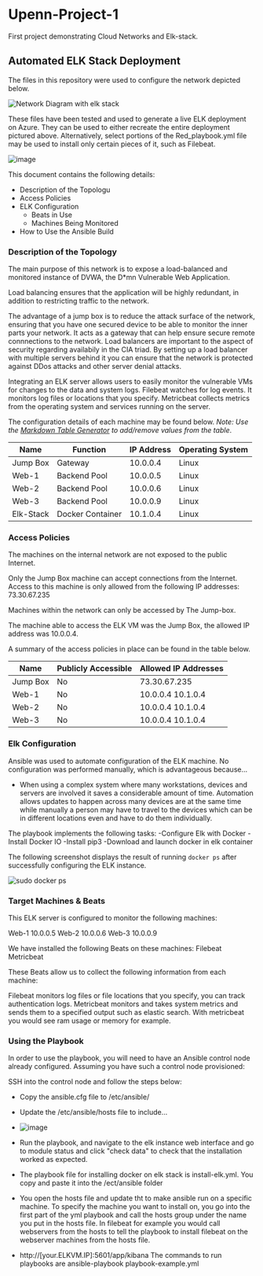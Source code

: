 # Upenn-Project-1
First project demonstrating Cloud Networks and Elk-stack.
## Automated ELK Stack Deployment

The files in this repository were used to configure the network depicted below.


![Network Diagram with elk stack](https://user-images.githubusercontent.com/80349924/110812027-41a38a80-8255-11eb-9ac5-6d5d2d469bf8.JPG)

These files have been tested and used to generate a live ELK deployment on Azure. They can be used to either recreate the entire deployment pictured above. Alternatively, select portions of the Red_playbook.yml file may be used to install only certain pieces of it, such as Filebeat.

 ![image](https://user-images.githubusercontent.com/80349924/110509350-0297fc80-80d0-11eb-8714-d5a7f2028581.png)


This document contains the following details:
- Description of the Topologu
- Access Policies
- ELK Configuration
  - Beats in Use
  - Machines Being Monitored
- How to Use the Ansible Build


### Description of the Topology

The main purpose of this network is to expose a load-balanced and monitored instance of DVWA, the D*mn Vulnerable Web Application.

Load balancing ensures that the application will be highly redundant, in addition to restricting traffic to the network.

The advantage of a jump box is to reduce the attack surface of the network, ensuring that you have one secured device to be able to monitor the inner parts your network. It acts as a gateway that can help ensure secure remote connnections to the network.
Load balancers are important to the aspect of security regarding availabily in the CIA triad. By setting up a load balancer with multiple servers behind it you can ensure that the network is protected against DDos attacks and other server denial attacks.

Integrating an ELK server allows users to easily monitor the vulnerable VMs for changes to the data and system logs.
Filebeat watches for log events. It monitors log files or locations that you specify.
Metricbeat collects metrics from the operating system and services running on the server.

The configuration details of each machine may be found below.
_Note: Use the [Markdown Table Generator](http://www.tablesgenerator.com/markdown_tables) to add/remove values from the table_.

| Name     | Function         | IP Address | Operating System |
|----------|------------------|------------|------------------|
| Jump Box | Gateway          | 10.0.0.4   | Linux            |
| Web-1    | Backend Pool     | 10.0.0.5   | Linux            |
| Web-2    | Backend Pool     | 10.0.0.6   | Linux            |
| Web-3    | Backend Pool     | 10.0.0.9   | Linux            |
|Elk-Stack | Docker Container | 10.1.0.4   | Linux            |

### Access Policies

The machines on the internal network are not exposed to the public Internet. 

Only the Jump Box machine can accept connections from the Internet. Access to this machine is only allowed from the following IP addresses:
73.30.67.235

Machines within the network can only be accessed by The Jump-box.

The machine able to access the ELK VM was the Jump Box, the allowed IP address was 10.0.0.4.

A summary of the access policies in place can be found in the table below.

| Name     | Publicly Accessible | Allowed IP Addresses                           |
|----------|---------------------|------------------------------------------------|
| Jump Box | No                  | 73.30.67.235                                   |
| Web-1    | No                  | 10.0.0.4 10.1.0.4                              |
| Web-2    | No                  | 10.0.0.4 10.1.0.4                              |
| Web-3    | No                  | 10.0.0.4 10.1.0.4                              |
### Elk Configuration

Ansible was used to automate configuration of the ELK machine. No configuration was performed manually, which is advantageous because...
- When using a complex system where many workstations, devices and servers are involved it saves a considerable amount of time.
Automation allows updates to happen across many devices are at the same time while manually a person may have to travel to the devices
which can be in different locations even and have to do them individually.

The playbook implements the following tasks:
-Configure Elk with Docker
-Install Docker IO
-Install pip3
-Download and launch docker in elk container 

The following screenshot displays the result of running `docker ps` after successfully configuring the ELK instance.

![sudo docker ps](https://user-images.githubusercontent.com/80349924/110660970-1a37b980-8192-11eb-8a85-6cf014135934.JPG)


### Target Machines & Beats
This ELK server is configured to monitor the following machines:

 Web-1 10.0.0.5
 Web-2 10.0.0.6
 Web-3 10.0.0.9

We have installed the following Beats on these machines:
Filebeat
Metricbeat

These Beats allow us to collect the following information from each machine:

Filebeat monitors log files or file locations that you specify, you can track authentication logs. Metricbeat monitors and takes system metrics and sends them to a specified output such as elastic search. With metricbeat you would see ram usage or memory for example.


### Using the Playbook
In order to use the playbook, you will need to have an Ansible control node already configured. Assuming you have such a control node provisioned: 

SSH into the control node and follow the steps below:
- Copy the ansible.cfg file to /etc/ansible/
- Update the /etc/ansible/hosts file to include...
- ![image](https://user-images.githubusercontent.com/80349924/110663898-e8742200-8194-11eb-8d32-84355f9c4b0b.png)

- Run the playbook, and navigate to the elk instance web interface and go to module status and click "check data" to check that the installation worked as expected.


- The playbook file for installing docker on elk stack is install-elk.yml.
 You copy and paste it into the /ect/ansible folder
- You open the hosts file and update tht to make ansible run on a specific machine. To specify the machine you want to install on, you go into the first part of the yml playbook and call the hosts group under the name you put in the hosts file. In filebeat for example you would call webservers from the hosts to tell the playbook to install filebeat on the webserver machines from the hosts file.

- http://[your.ELKVM.IP]:5601/app/kibana
The commands to run playbooks are ansible-playbook playbook-example.yml 
